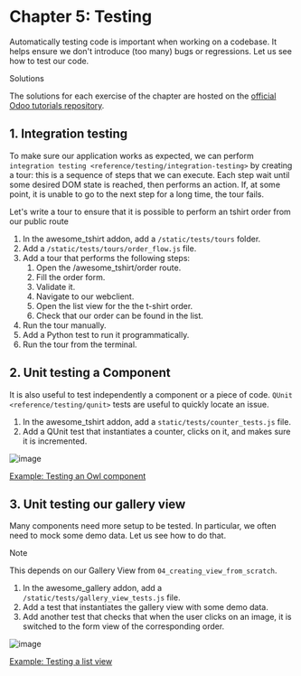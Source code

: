 # Chapter 5: Testing

Automatically testing code is important when working on a codebase. It
helps ensure we don't introduce (too many) bugs or regressions. Let us
see how to test our code.

<div class="spoiler">

Solutions

The solutions for each exercise of the chapter are hosted on the
[official Odoo tutorials
repository](https://github.com/odoo/tutorials/commits/%7BCURRENT_MAJOR_BRANCH%7D-solutions).

</div>

## 1. Integration testing

To make sure our application works as expected, we can perform
`integration testing
<reference/testing/integration-testing>` by creating a tour: this is a
sequence of steps that we can execute. Each step wait until some desired
DOM state is reached, then performs an action. If, at some point, it is
unable to go to the next step for a long time, the tour fails.

Let's write a tour to ensure that it is possible to perform an tshirt
order from our public route

<div class="exercise">

1.  In the <span class="title-ref">awesome_tshirt</span> addon, add a
    `/static/tests/tours` folder.
2.  Add a `/static/tests/tours/order_flow.js` file.
3.  Add a tour that performs the following steps:
    1.  Open the <span class="title-ref">/awesome_tshirt/order</span>
        route.
    2.  Fill the order form.
    3.  Validate it.
    4.  Navigate to our webclient.
    5.  Open the list view for the the t-shirt order.
    6.  Check that our order can be found in the list.
4.  Run the tour manually.
5.  Add a Python test to run it programmatically.
6.  Run the tour from the terminal.

</div>

## 2. Unit testing a Component

It is also useful to test independently a component or a piece of code.
`QUnit
<reference/testing/qunit>` tests are useful to quickly locate an issue.

<div class="exercise">

1.  In the <span class="title-ref">awesome_tshirt</span> addon, add a
    `static/tests/counter_tests.js` file.
2.  Add a QUnit test that instantiates a counter, clicks on it, and
    makes sure it is incremented.

<img src="05_testing/component_test.png" class="align-center"
alt="image" />

</div>

<div class="seealso">

[Example: Testing an Owl
component](%7BGITHUB_PATH%7D/addons/web/static/tests/core/checkbox_tests.js)

</div>

## 3. Unit testing our gallery view

Many components need more setup to be tested. In particular, we often
need to mock some demo data. Let us see how to do that.

> [!NOTE]
> This depends on our Gallery View from `04_creating_view_from_scratch`.

<div class="exercise">

1.  In the <span class="title-ref">awesome_gallery</span> addon, add a
    `/static/tests/gallery_view_tests.js` file.
2.  Add a test that instantiates the gallery view with some demo data.
3.  Add another test that checks that when the user clicks on an image,
    it is switched to the form view of the corresponding order.

<img src="05_testing/view_test.png" class="align-center" alt="image" />

</div>

<div class="seealso">

[Example: Testing a list
view](%7BGITHUB_PATH%7D/addons/web/static/tests/views/list_view_tests.js)

</div>

